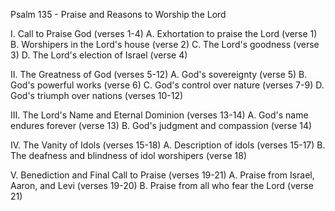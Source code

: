 Psalm 135 - Praise and Reasons to Worship the Lord

I. Call to Praise God (verses 1-4)
A. Exhortation to praise the Lord (verse 1)
B. Worshipers in the Lord's house (verse 2)
C. The Lord's goodness (verse 3)
D. The Lord's election of Israel (verse 4)

II. The Greatness of God (verses 5-12)
A. God's sovereignty (verse 5)
B. God's powerful works (verse 6)
C. God's control over nature (verses 7-9)
D. God's triumph over nations (verses 10-12)

III. The Lord's Name and Eternal Dominion (verses 13-14)
A. God's name endures forever (verse 13)
B. God's judgment and compassion (verse 14)

IV. The Vanity of Idols (verses 15-18)
A. Description of idols (verses 15-17)
B. The deafness and blindness of idol worshipers (verse 18)

V. Benediction and Final Call to Praise (verses 19-21)
A. Praise from Israel, Aaron, and Levi (verses 19-20)
B. Praise from all who fear the Lord (verse 21)